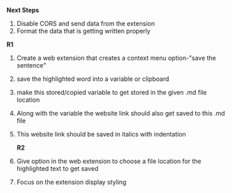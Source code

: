 **Next Steps**

1. Disable CORS and send data from the extension
2. Format the data that is getting written properly

**R1**

1. Create a web extension that creates a context menu option-"save the sentence"
2. save the highlighted word into a variable or clipboard
3. make this stored/copied variable to get stored in the given .md file location
4. Along with the variable the website link should also get saved to this .md file
5. This website link should be saved in italics with indentation

   **R2**

6. Give option in the web extension to choose a file location for the highlighted text to get saved
7. Focus on the extension display styling
